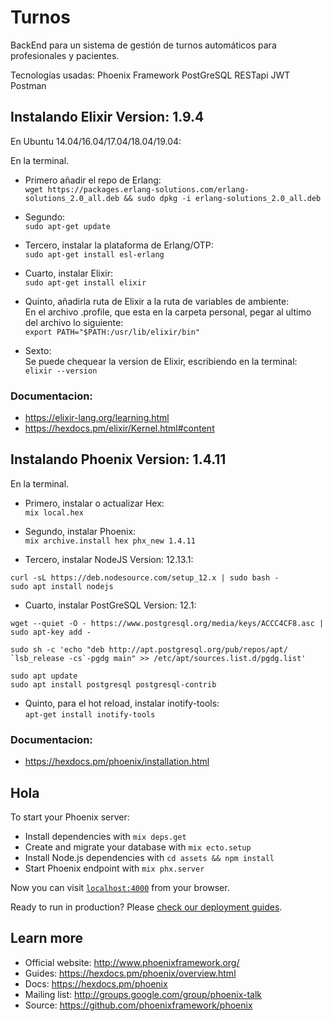 # Turnos

BackEnd para un sistema de gestión de turnos automáticos para profesionales y pacientes.

Tecnologías usadas:
Phoenix Framework
PostGreSQL
RESTapi
JWT
Postman

## Instalando Elixir Version: 1.9.4
En Ubuntu 14.04/16.04/17.04/18.04/19.04:

En la terminal.

- Primero añadir el repo de Erlang:<br/>
`wget https://packages.erlang-solutions.com/erlang-solutions_2.0_all.deb && sudo dpkg -i erlang-solutions_2.0_all.deb`

- Segundo:<br/>
`sudo apt-get update`<br/>

- Tercero, instalar la plataforma de Erlang/OTP:<br/>
`sudo apt-get install esl-erlang`<br/>

- Cuarto, instalar Elixir:<br/>
`sudo apt-get install elixir`<br/>

- Quinto, añadirla ruta de Elixir a la ruta de variables de ambiente:<br/>
En el archivo .profile, que esta en la carpeta personal, pegar al ultimo del archivo lo siguiente:<br/>
`export PATH="$PATH:/usr/lib/elixir/bin"`<br/>

- Sexto:<br/>
Se puede chequear la version de Elixir, escribiendo en la terminal:
`elixir --version`<br/>

### Documentacion:<br/>
- https://elixir-lang.org/learning.html<br/>
- https://hexdocs.pm/elixir/Kernel.html#content

## Instalando Phoenix Version: 1.4.11<br/>

En la terminal.<br/>

- Primero, instalar o actualizar Hex:<br/>
`mix local.hex`<br/>

- Segundo, instalar Phoenix:<br/>
`mix archive.install hex phx_new 1.4.11`<br/>

- Tercero, instalar NodeJS Version: 12.13.1:<br/>
```
curl -sL https://deb.nodesource.com/setup_12.x | sudo bash -
sudo apt install nodejs
```
- Cuarto, instalar PostGreSQL Version: 12.1:<br/>
```
wget --quiet -O - https://www.postgresql.org/media/keys/ACCC4CF8.asc | sudo apt-key add -

sudo sh -c 'echo "deb http://apt.postgresql.org/pub/repos/apt/ `lsb_release -cs`-pgdg main" >> /etc/apt/sources.list.d/pgdg.list'

sudo apt update
sudo apt install postgresql postgresql-contrib
```

- Quinto, para el hot reload, instalar inotify-tools:<br/>
`apt-get install inotify-tools`

### Documentacion:<br/>
- https://hexdocs.pm/phoenix/installation.html

## Hola

To start your Phoenix server:

  * Install dependencies with `mix deps.get`
  * Create and migrate your database with `mix ecto.setup`
  * Install Node.js dependencies with `cd assets && npm install`
  * Start Phoenix endpoint with `mix phx.server`

Now you can visit [`localhost:4000`](http://localhost:4000) from your browser.

Ready to run in production? Please [check our deployment guides](https://hexdocs.pm/phoenix/deployment.html).

## Learn more

  * Official website: http://www.phoenixframework.org/
  * Guides: https://hexdocs.pm/phoenix/overview.html
  * Docs: https://hexdocs.pm/phoenix
  * Mailing list: http://groups.google.com/group/phoenix-talk
  * Source: https://github.com/phoenixframework/phoenix
